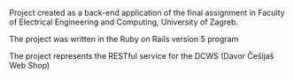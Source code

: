 Project created as a back-end application of the final assignment in Faculty of Electrical Engineering and Computing, University of Zagreb.

The project was written in the Ruby on Rails version 5 program

The project represents the RESTful service for the DCWS (Davor Češljaš Web Shop)
